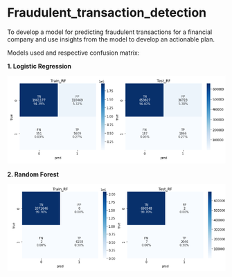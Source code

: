 # Fraudulent_transaction_detection
To develop a model for predicting fraudulent transactions for a  financial company and use insights from the model to develop an actionable plan.

Models used and respective confusion matrix:

**1.  Logistic Regression**

![alt text](https://github.com/akshayrakate/Fraudulent_transaction_detection/blob/c7a93c1fb6ff51a2aa18cb462902f5a298001628/data/CF_LR.png)

**2.  Random Forest**

![alt text](https://github.com/akshayrakate/Fraudulent_transaction_detection/blob/c7a93c1fb6ff51a2aa18cb462902f5a298001628/data/CF_RF.png)
